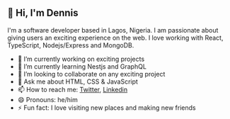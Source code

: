 ## 👋 Hi, I'm Dennis

I'm a software developer based in Lagos, Nigeria. I am passionate about giving users an exciting experience on the web. I love working with React, TypeScript, Nodejs/Express and MongoDB.

- 🔭 I’m currently working on exciting projects
- 🌱 I’m currently learning Nestjs and GraphQL
- 👯 I’m looking to collaborate on any exciting project
- 💬 Ask me about HTML, CSS & JavaScript
- 📫 How to reach me: [Twitter](https://twitter.com/denniman), [Linkedin](https://www.linkedin.com/in/dennis-terna/)
- 😄 Pronouns: he/him
- ⚡ Fun fact: I love visiting new places and making new friends

<!--
**Denniman/Denniman** is a ✨ _special_ ✨ repository because its `README.md` (this file) appears on your GitHub profile.

Here are some ideas to get you started:

- 🔭 I’m currently working on ...
- 🌱 I’m currently learning ...
- 👯 I’m looking to collaborate on ...
- 🤔 I’m looking for help with ...
- 💬 Ask me about ...
- 📫 How to reach me: ...
- 😄 Pronouns: ...
- ⚡ Fun fact: ...
-->
